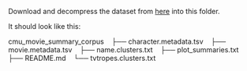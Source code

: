 Download and decompress the dataset from [here](http://www.cs.cmu.edu/~ark/personas/data/MovieSummaries.tar.gz) into this folder.

It should look like this:

cmu_movie_summary_corpus
   ├── character.metadata.tsv
   ├── movie.metadata.tsv
   ├── name.clusters.txt
   ├── plot_summaries.txt
   ├── README.md
   └── tvtropes.clusters.txt